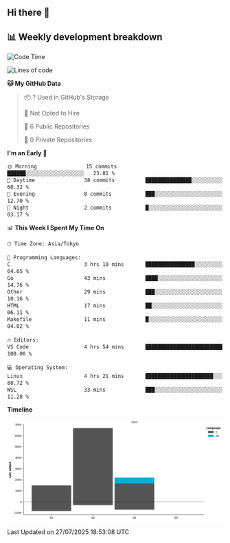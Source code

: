 ## Hi there 👋

<!--
**mandakore/mandakore** is a ✨ _special_ ✨ repository because its `README.md` (this file) appears on your GitHub profile.

Here are some ideas to get you started:

- 🔭 I’m currently working on ...
- 🌱 I’m currently learning ...
- 👯 I’m looking to collaborate on ...
- 🤔 I’m looking for help with ...
- 💬 Ask me about ...
- 📫 How to reach me: ...
- 😄 Pronouns: ...
- ⚡ Fun fact: ...
-->

## 📊 Weekly development breakdown

<!--START_SECTION:waka-->
![Code Time](http://img.shields.io/badge/Code%20Time-98%20hrs%2013%20mins-blue)

![Lines of code](https://img.shields.io/badge/From%20Hello%20World%20I%27ve%20Written-10.3%20thousand%20lines%20of%20code-blue)

**🐱 My GitHub Data** 

> 📦 ? Used in GitHub's Storage 
 > 
> 🚫 Not Opted to Hire
 > 
> 📜 6 Public Repositories 
 > 
> 🔑 0 Private Repositories 
 > 
**I'm an Early 🐤** 

```text
🌞 Morning                15 commits          ██████░░░░░░░░░░░░░░░░░░░   23.81 % 
🌆 Daytime                38 commits          ███████████████░░░░░░░░░░   60.32 % 
🌃 Evening                8 commits           ███░░░░░░░░░░░░░░░░░░░░░░   12.70 % 
🌙 Night                  2 commits           █░░░░░░░░░░░░░░░░░░░░░░░░   03.17 % 
```


📊 **This Week I Spent My Time On** 

```text
🕑︎ Time Zone: Asia/Tokyo

💬 Programming Languages: 
C                        3 hrs 10 mins       ████████████████░░░░░░░░░   64.65 % 
Go                       43 mins             ████░░░░░░░░░░░░░░░░░░░░░   14.76 % 
Other                    29 mins             ███░░░░░░░░░░░░░░░░░░░░░░   10.16 % 
HTML                     17 mins             ██░░░░░░░░░░░░░░░░░░░░░░░   06.11 % 
Makefile                 11 mins             █░░░░░░░░░░░░░░░░░░░░░░░░   04.02 % 

🔥 Editors: 
VS Code                  4 hrs 54 mins       █████████████████████████   100.00 % 

💻 Operating System: 
Linux                    4 hrs 21 mins       ██████████████████████░░░   88.72 % 
WSL                      33 mins             ███░░░░░░░░░░░░░░░░░░░░░░   11.28 % 
```

**Timeline**

![Lines of Code chart](https://raw.githubusercontent.com/mandakore/mandakore/main/assets/bar_graph.png)


 Last Updated on 27/07/2025 18:53:08 UTC
<!--END_SECTION:waka-->

